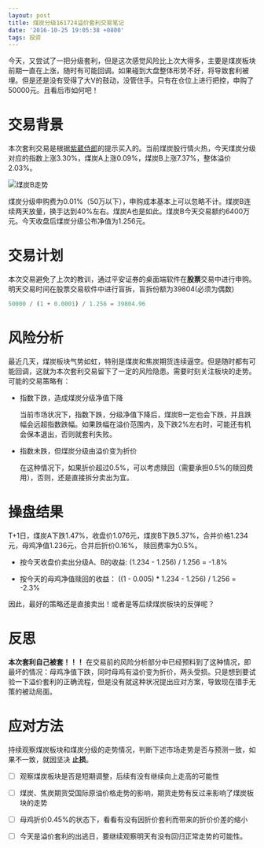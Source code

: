```yaml
---
layout: post
title: 煤炭分级161724溢价套利交易笔记
date: '2016-10-25 19:05:38 +0800'
tags: 投资
---
```


今天，又尝试了一把分级套利，但是这次感觉风险比上次大得多，主要是煤炭板块前期一直在上涨，随时有可能回调。如果碰到大盘整体形势不好，将导致套利被埋。但是还是没有受得了大V的鼓动，没管住手。只有在仓位上进行把控，申购了50000元。且看后市如何吧！

# 交易背景

本次套利交易是根据[紫葳侍郎](https://xueqiu.com/ziweishilang)的提示买入的。当前煤炭股行情火热，今天煤炭分级对应的指数上涨3.30%，煤炭A上涨0.09%，煤炭B上涨7.37%，整体溢价2.03%。

![煤炭B走势](http://ooo.0o0.ooo/2016/10/26/580ff341cad5e.png)

煤炭分级申购费为0.01%（50万以下），申购成本基本上可以忽略不计。煤炭B连续两天放量，换手达到40%左右。煤炭A也是如此。煤炭B今天交易额约6400万元。今天收盘后煤炭分级公布净值为1.256元。

# 交易计划

本次交易避免了上次的教训，通过平安证券的桌面端软件在**股票**交易中进行申购。明天交易时间在股票交易软件中进行盲拆，盲拆份额为39804(必须为偶数)

```python
50000 / (1 + 0.0001) / 1.256 = 39804.96
```

# 风险分析

最近几天，煤炭板块气势如虹，特别是煤炭和焦炭期货连续逼空。但是随时都有可能回调，这就为本次套利交易留下了一定的风险隐患。需要时刻关注板块的走势。可能的交易策略有：

- 指数下跌，造成煤炭分级净值下降

  当前市场状况下，指数下跌，分级净值下降后，煤炭B一定也会下跌，并且跌幅会远超指数跌幅。如果跌幅在溢价范围内，及下跌2%左右时，可能还有机会保本退出，否则就套利失败。

- 指数未跌，但煤炭分级由溢价变为折价

  在这种情况下，如果折价超过0.5%，可以考虑赎回（需要承担0.5%的赎回费用），否则，还是直接拆分卖出为宜。

# 操盘结果

T+1日，煤炭A下跌1.47%，收盘价1.076元，煤炭B下跌5.37%，合并价格1.234元，母鸡净值1.236元，合并后折价0.16%， 赎回费率为0.5%。

- 按今天收盘价卖出分级A、B的收益: (1.234 - 1.256) / 1.256 = -1.8%

- 按今天的母鸡净值赎回的收益： ((1 - 0.005) * 1.234 - 1.256) / 1.256 = -2.3%

因此，最好的策略还是直接卖出！或者是等后续煤炭板块的反弹呢？

# 反思

**本次套利自己被套！！！** 在交易前的风险分析部分中已经预料到了这种情况，即最坏的情况：母鸡净值下跌，同时母鸡有溢价变为折价，两头受损。只是想到要试验一下溢价套利的正确流程，但是没有就这种状况提出应对方案，导致现在措手无策的被动局面。

# 应对方法

持续观察煤炭板块和煤炭分级的走势情况，判断下述市场走势是否与预测一致，如果不一致，就因坚决 **止损**。

- [ ] 观察煤炭板块是否是短期调整，后续有没有继续向上走高的可能性

- [ ] 煤炭、焦炭期货受国际原油价格走势的影响，期货走势有反过来影响了煤炭板块的走势

- [ ] 母鸡折价0.45%的状态下，看看有没有因折价套利而带来的折价价差的缩小

- [ ] 今天是溢价套利的出逃日，要继续观察明天有没有回归正常走势的可能性。
